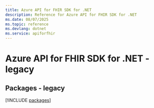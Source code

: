 ```yaml
---
title: Azure API for FHIR SDK for .NET
description: Reference for Azure API for FHIR SDK for .NET
ms.date: 08/07/2025
ms.topic: reference
ms.devlang: dotnet
ms.service: apiforfhir
---
```

# Azure API for FHIR SDK for .NET - legacy
## Packages - legacy
[!INCLUDE [packages](api-for-fhir-index.md)]